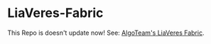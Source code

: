# LiaVeres-Fabric
This Repo is doesn't update now! See: [AlgoTeam's LiaVeres Fabric](https://github.com/AlgorithmLX-Team/LiaVeres-Fabric).

